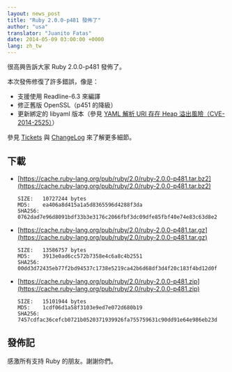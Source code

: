 ```yaml
---
layout: news_post
title: "Ruby 2.0.0-p481 發佈了"
author: "usa"
translator: "Juanito Fatas"
date: 2014-05-09 03:00:00 +0000
lang: zh_tw
---
```


很高興告訴大家 Ruby 2.0.0-p481 發佈了。

本次發佈修復了許多錯誤，像是：

* 支援使用 Readline-6.3 來編譯
* 修正舊版 OpenSSL（p451 的降級）
* 更新綁定的 libyaml 版本（參見 [YAML 解析 URI 存在 Heap 溢出風險（CVE-2014-2525）](https://www.ruby-lang.org/zh_tw/news/2014/03/29/heap-overflow-in-yaml-uri-escape-parsing-cve-2014-2525/)）

參見 [Tickets](https://bugs.ruby-lang.org/projects/ruby-200/issues?set_filter=1&amp;status_id=5)
與 [ChangeLog](http://svn.ruby-lang.org/repos/ruby/tags/v2_0_0_481/ChangeLog) 來了解更多細節。

## 下載

* [https://cache.ruby-lang.org/pub/ruby/2.0/ruby-2.0.0-p481.tar.bz2](https://cache.ruby-lang.org/pub/ruby/2.0/ruby-2.0.0-p481.tar.bz2)

      SIZE:   10727244 bytes
      MD5:    ea406a8d415a1a5d8365596d4288f3da
      SHA256: 0762dad7e96d8091bdf33b3e3176c2066fbf3dc09dfe85fbf40e74e83c63d8e2

* [https://cache.ruby-lang.org/pub/ruby/2.0/ruby-2.0.0-p481.tar.gz](https://cache.ruby-lang.org/pub/ruby/2.0/ruby-2.0.0-p481.tar.gz)

      SIZE:   13586757 bytes
      MD5:    3913e0ad6cc572b7358e4c6a8c4b2551
      SHA256: 00dd3d72435eb77f2bd94537c1738e5219ca42b6d68df3d4f20c183f4bd12d0f

* [https://cache.ruby-lang.org/pub/ruby/2.0/ruby-2.0.0-p481.zip](https://cache.ruby-lang.org/pub/ruby/2.0/ruby-2.0.0-p481.zip)

      SIZE:   15101944 bytes
      MD5:    1cdf06d1a58f3103e9ed7e072d680b19
      SHA256: 7457cdfac36cefcb0721b0520371939926fa755759631c90dd91e64e986eb23d

## 發佈記

感激所有支持 Ruby 的朋友。謝謝你們。
